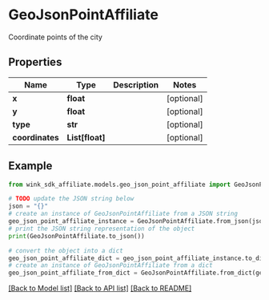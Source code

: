 # GeoJsonPointAffiliate

Coordinate points of the city

## Properties

Name | Type | Description | Notes
------------ | ------------- | ------------- | -------------
**x** | **float** |  | [optional] 
**y** | **float** |  | [optional] 
**type** | **str** |  | [optional] 
**coordinates** | **List[float]** |  | [optional] 

## Example

```python
from wink_sdk_affiliate.models.geo_json_point_affiliate import GeoJsonPointAffiliate

# TODO update the JSON string below
json = "{}"
# create an instance of GeoJsonPointAffiliate from a JSON string
geo_json_point_affiliate_instance = GeoJsonPointAffiliate.from_json(json)
# print the JSON string representation of the object
print(GeoJsonPointAffiliate.to_json())

# convert the object into a dict
geo_json_point_affiliate_dict = geo_json_point_affiliate_instance.to_dict()
# create an instance of GeoJsonPointAffiliate from a dict
geo_json_point_affiliate_from_dict = GeoJsonPointAffiliate.from_dict(geo_json_point_affiliate_dict)
```
[[Back to Model list]](../README.md#documentation-for-models) [[Back to API list]](../README.md#documentation-for-api-endpoints) [[Back to README]](../README.md)


